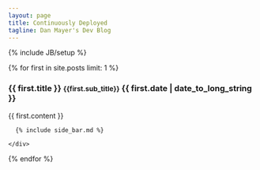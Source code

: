 ```yaml
---
layout: page
title: Continuously Deployed
tagline: Dan Mayer's Dev Blog
---
```

{% include JB/setup %}

{% for first in site.posts limit: 1 %}
  <h3>
    {{ first.title }} <small>{{first.sub_title}}</small>
    <span>{{ first.date | date_to_long_string }}</span>
  </h3>
  <div class="row">
    <div class="span8">
      {{ first.content }}
    </div>
    <div class="span4">

      {% include side_bar.md %}

    </div>
  </div>
{% endfor %}
